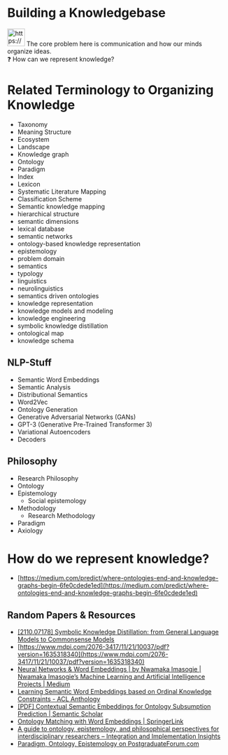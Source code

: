 # Building a Knowledgebase

<aside>
<img src="https://www.notion.so/icons/asterisk_gray.svg" alt="https://www.notion.so/icons/asterisk_gray.svg" width="40px" /> The core problem here is communication and how our minds organize ideas.

</aside>

<aside>
❓ How can we represent knowledge?

</aside>

# Related Terminology to Organizing Knowledge

- Taxonomy
- Meaning Structure
- Ecosystem
- Landscape
- Knowledge graph
- Ontology
- Paradigm
- Index
- Lexicon
- Systematic Literature Mapping
- Classification Scheme
- Semantic knowledge mapping
- hierarchical structure
- semantic dimensions
- lexical database
- semantic networks
- ontology-based knowledge representation
- epistemology
- problem domain
- semantics
- typology
- linguistics
- neurolinguistics
- semantics driven ontologies
- knowledge representation
- knowledge models and modeling
- knowledge engineering
- symbolic knowledge distillation
- ontological map
- knowledge schema

## NLP-Stuff

- Semantic Word Embeddings
- Semantic Analysis
- Distributional Semantics
- Word2Vec
- Ontology Generation
- Generative Adversarial Networks (GANs)
- GPT-3 (Generative Pre-Trained Transformer 3)
- Variational Autoencoders
- Decoders

## Philosophy

- Research Philosophy
- Ontology
- Epistemology
    - Social epistemology
- Methodology
    - Research Methodology
- Paradigm
- Axiology

# How do we represent knowledge?

- [https://medium.com/predict/where-ontologies-end-and-knowledge-graphs-begin-6fe0cdede1ed](https://medium.com/predict/where-ontologies-end-and-knowledge-graphs-begin-6fe0cdede1ed)

## Random Papers & Resources

- [[2110.07178] Symbolic Knowledge Distillation: from General Language Models to Commonsense Models](https://arxiv.org/abs/2110.07178)
- [https://www.mdpi.com/2076-3417/11/21/10037/pdf?version=1635318340](https://www.mdpi.com/2076-3417/11/21/10037/pdf?version=1635318340)
- [Neural Networks & Word Embeddings | by Nwamaka Imasogie | Nwamaka Imasogie’s Machine Learning and Artificial Intelligence Projects | Medium](https://medium.com/nwamaka-imasogie/neural-networks-word-embeddings-8ec8b3845b2e)
- [Learning Semantic Word Embeddings based on Ordinal Knowledge Constraints - ACL Anthology](https://aclanthology.org/P15-1145/)
- [[PDF] Contextual Semantic Embeddings for Ontology Subsumption Prediction | Semantic Scholar](https://www.semanticscholar.org/paper/Contextual-Semantic-Embeddings-for-Ontology-Chen-He/44bfb8934cf5bf345903166f380dcc5ac159dd7a)
- [Ontology Matching with Word Embeddings | SpringerLink](https://link.springer.com/chapter/10.1007/978-3-319-12277-9_4)
- [A guide to ontology, epistemology, and philosophical perspectives for interdisciplinary researchers – Integration and Implementation Insights](https://i2insights.org/2017/05/02/philosophy-for-interdisciplinarity/comment-page-1/)
- [Paradigm, Ontology, Epistemology on PostgraduateForum.com](https://www.postgraduateforum.com/forum/phd/advice/thread/paradigm-ontology-epistemology/24090)